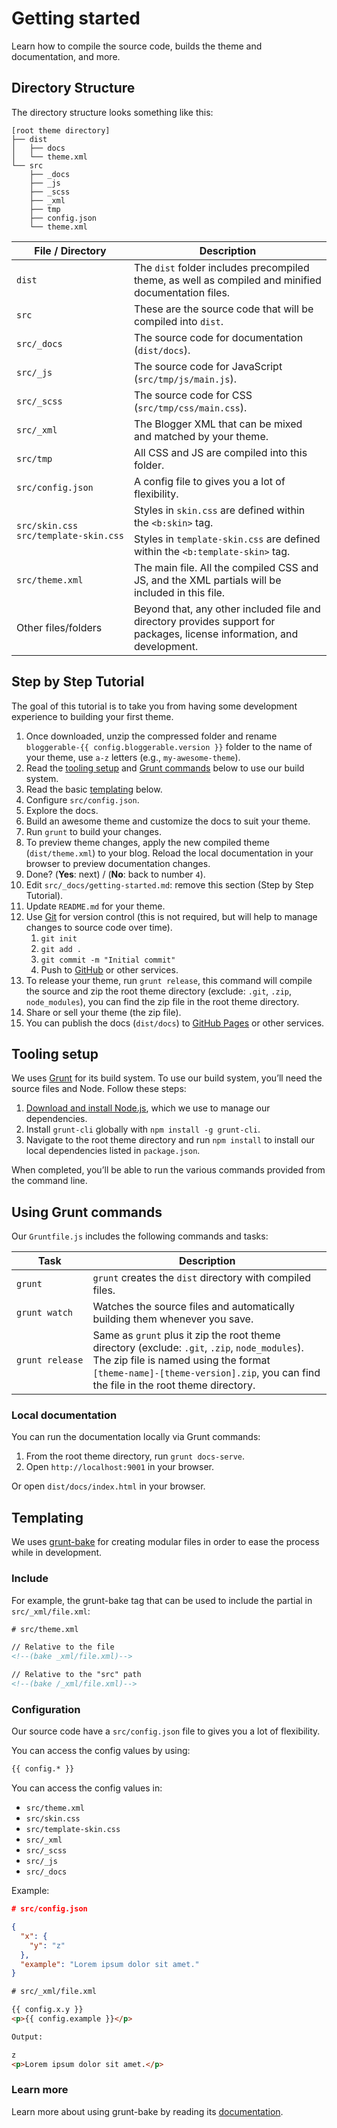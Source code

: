 <!--
@@@title:Getting started@@@
@@@description:Learn how to compile the source code, builds the theme and documentation, and more.@@@
@@@section:None@@@
@@@subsection:None@@@
-->

# Getting started

Learn how to compile the source code, builds the theme and documentation, and more.


## Directory Structure

The directory structure looks something like this:

```plaintext
[root theme directory]
├── dist
│   ├── docs
│   └── theme.xml
└── src
    ├── _docs
    ├── _js
    ├── _scss
    ├── _xml
    ├── tmp
    ├── config.json
    └── theme.xml
```

<table>
  <thead>
    <tr>
      <th>File / Directory</th>
      <th>Description</th>
    </tr>
  </thead>
  <tbody>
    <tr>
      <td><code style="white-space: nowrap;">dist</code></td>
      <td>The <code>dist</code> folder includes precompiled theme, as well as compiled and minified documentation files.</td>
    </tr>
    <tr>
      <td><code style="white-space: nowrap;">src</code></td>
      <td>These are the source code that will be compiled into <code>dist</code>.</td>
    </tr>
    <tr>
      <td><code style="white-space: nowrap;">src/_docs</code></td>
      <td>The source code for documentation (<code>dist/docs</code>).</td>
    </tr>
    <tr>
      <td><code style="white-space: nowrap;">src/_js</code></td>
      <td>The source code for JavaScript (<code>src/tmp/js/main.js</code>).</td>
    </tr>
    <tr>
      <td><code style="white-space: nowrap;">src/_scss</code></td>
      <td>The source code for CSS (<code>src/tmp/css/main.css</code>).</td>
    </tr>
    <tr>
      <td><code style="white-space: nowrap;">src/_xml</code></td>
      <td>The Blogger XML that can be mixed and matched by your theme.</td>
    </tr>
    <tr>
      <td><code style="white-space: nowrap;">src/tmp</code></td>
      <td>All CSS and JS are compiled into this folder.</td>
    </tr>
    <tr>
      <td>
        <div><code style="white-space: nowrap;">src/config.json</code></div>
      </td>
      <td>A config file to gives you a lot of flexibility.</td>
    </tr>
    <tr>
      <td rowspan="3">
        <div><code style="white-space: nowrap;">src/skin.css</code></div>
        <div><code style="white-space: nowrap;">src/template-skin.css</code></div>
      </td>
    </tr>
    <tr>
      <td>Styles in <code style="white-space: nowrap;">skin.css</code> are defined within the <code style="white-space: nowrap;">&lt;b:skin&gt;</code> tag.</td>
    </tr>
    <tr>
      <td>Styles in <code style="white-space: nowrap;">template-skin.css</code> are defined within the <code style="white-space: nowrap;">&lt;b:template-skin&gt;</code> tag.</td>
    </tr>
    <tr>
      <td><code style="white-space: nowrap;">src/theme.xml</code></td>
      <td>The main file. All the compiled CSS and JS, and the XML partials will be included in this file.</td>
    </tr>
    <tr>
      <td>Other files/folders</td>
      <td>Beyond that, any other included file and directory provides support for packages, license information, and development.</td>
    </tr>
  </tbody>
</table>


## Step by Step Tutorial

The goal of this tutorial is to take you from having some development experience to building your first theme.

1. Once downloaded, unzip the compressed folder and rename `bloggerable-{{ config.bloggerable.version }}` folder to the name of your theme, use `a-z` letters (e.g., `my-awesome-theme`).
2. Read the [tooling setup](#tooling-setup) and [Grunt commands](#using-grunt-commands) below to use our build system.
3. Read the basic [templating](#templating) below.
4. Configure `src/config.json`.
5. Explore the docs.
6. Build an awesome theme and customize the docs to suit your theme.
7. Run `grunt` to build your changes.
8. To preview theme changes, apply the new compiled theme (`dist/theme.xml`) to your blog. Reload the local documentation in your browser to preview documentation changes.
9. Done? (**Yes**: next) / (**No**: back to number `4`).
10. Edit `src/_docs/getting-started.md`: remove this section (Step by Step Tutorial).
11. Update `README.md` for your theme.
12. Use [Git](https://git-scm.com) for version control (this is not required, but will help to manage changes to source code over time).
    1. `git init`
    2. `git add .`
    3. `git commit -m "Initial commit"`
    4. Push to [GitHub](https://github.com) or other services.
13. To release your theme, run `grunt release`, this command will compile the source and zip the root theme directory (exclude: `.git`, `.zip`, `node_modules`), you can find the zip file in the root theme directory.
14. Share or sell your theme (the zip file).
15. You can publish the docs (`dist/docs`) to [GitHub Pages](https://pages.github.com) or other services.


## Tooling setup

We uses [Grunt](https://gruntjs.com/) for its build system. To use our build system, you’ll need the source files and Node. Follow these steps:

1. [Download and install Node.js](https://nodejs.org/download/), which we use to manage our dependencies.
2. Install `grunt-cli` globally with `npm install -g grunt-cli`.
3. Navigate to the root theme directory and run `npm install` to install our local dependencies listed in `package.json`.

When completed, you’ll be able to run the various commands provided from the command line.


## Using Grunt commands

Our `Gruntfile.js` includes the following commands and tasks:

| Task | Description |
| --- | --- |
| <code style="white-space: nowrap;">grunt</code> | `grunt` creates the `dist` directory with compiled files. |
| <code style="white-space: nowrap;">grunt watch</code> | Watches the source files and automatically building them whenever you save. |
| <code style="white-space: nowrap;">grunt release</code> | Same as `grunt` plus it zip the root theme directory (exclude: `.git`, `.zip`, `node_modules`). The zip file is named using the format <code style="white-space: nowrap;">[theme-name]-[theme-version].zip</code>, you can find the file in the root theme directory. |

### Local documentation

You can run the documentation locally via Grunt commands:

1. From the root theme directory, run `grunt docs-serve`.
2. Open `http://localhost:9001` in your browser.

Or open `dist/docs/index.html` in your browser.


## Templating

We uses [grunt-bake](https://github.com/MathiasPaumgarten/grunt-bake) for creating modular files in order to ease the process while in development.

### Include

For example, the grunt-bake tag that can be used to include the partial in `src/_xml/file.xml`:

```html
# src/theme.xml

// Relative to the file
<!--(bake _xml/file.xml)-->

// Relative to the "src" path
<!--(bake /_xml/file.xml)-->
```

### Configuration

Our source code have a `src/config.json` file to gives you a lot of flexibility.

You can access the config values by using:

<!--(bake-start _process="false")-->
```html
{{ config.* }}
```
<!--(bake-end)-->

You can access the config values in:

- `src/theme.xml`
- `src/skin.css`
- `src/template-skin.css`
- `src/_xml`
- `src/_scss`
- `src/_js`
- `src/_docs`

Example:

```json
# src/config.json

{
  "x": {
    "y": "z"
  },
  "example": "Lorem ipsum dolor sit amet."
}
```

<!--(bake-start _process="false")-->
```html
# src/_xml/file.xml

{{ config.x.y }}
<p>{{ config.example }}</p>
```
<!--(bake-end)-->

```html
Output:

z
<p>Lorem ipsum dolor sit amet.</p>
```

### Learn more

Learn more about using grunt-bake by reading its [documentation](https://github.com/MathiasPaumgarten/grunt-bake).
